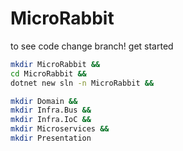 # MicroRabbit
to see code change branch!
get started
```sh
mkdir MicroRabbit &&
cd MicroRabbit &&
dotnet new sln -n MicroRabbit &&

mkdir Domain &&
mkdir Infra.Bus &&
mkdir Infra.IoC &&
mkdir Microservices &&
mkdir Presentation
```
